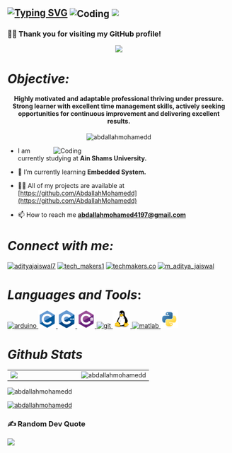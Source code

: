 [![Typing SVG](https://readme-typing-svg.herokuapp.com?duration=6500&color=abcdef&background=00000000&width=500&height=120&lines=++Hello!+I'm+Abdullah+Mohamed+🌻)](https://git.io/typing-svg)
<img align="center" alt="Coding" width="300" src="https://media.tenor.com/p2Fs2DoSLWYAAAAC/hello-cute.giff)">
  <a href="https://github.com/DenverCoder1/readme-typing-svg"><img src="https://readme-typing-svg.herokuapp.com?&font=IBM+Plex+Sans&color=abcdef&size=20&lines=Welcome+to+my+GitHub+Profile!;I'm+a+Software+Engineer" /></a>
------------------------------------------------------------------------------------------------------------------------------------------------------------------------------------------------

<h3>🙋‍♂️ Thank you for visiting my GitHub profile! </h3>

<div align="center"> <img src="https://w0.peakpx.com/wallpaper/872/549/HD-wallpaper-lance-concept-night-work-home-woker-working-at-night-programmer.jpg"> </div>

# ***Objective:***
<h4  align="center">
Highly motivated and adaptable professional thriving under pressure. Strong learner with excellent time
management skills, actively seeking opportunities for continuous improvement and delivering excellent results.
</h4>
<p align="center"> <img src="https://komarev.com/ghpvc/?username=abdallahmohamedd&label=Profile%20views&color=0e75b6&style=flat" alt="abdallahmohamedd" /> </p>

<img align="right" alt="Coding" width="400" src="https://repository-images.githubusercontent.com/462900780/0a10af70-6cbf-46df-9071-0ff586a3b1d6">


- I am currently studying at **Ain Shams University.**

- 🌱 I’m currently learning **Embedded System.**

- 👨‍💻 All of my projects are available at [https://github.com/AbdallahMohamedd](https://github.com/AbdallahMohamedd)

- 📫 How to reach me **abdallahmohamed4197@gmail.com**

# ***Connect with me:***
<p align="left">
<a href="https://www.linkedin.com/in/abdallah-mohamed-256290258/" target="blank"><img align="center" src="https://raw.githubusercontent.com/rahuldkjain/github-profile-readme-generator/master/src/images/icons/Social/linked-in-alt.svg" alt="adityajaiswal7" height="30" width="40" /></a>
<a href="https://twitter.com/Abdallah412002" target="blank"><img align="center" src="https://raw.githubusercontent.com/rahuldkjain/github-profile-readme-generator/master/src/images/icons/Social/twitter.svg" alt="tech_makers1" height="30" width="40" /></a>
<a href="https://www.facebook.com/profile.php?id=100013193925204" target="blank"><img align="center" src="https://raw.githubusercontent.com/rahuldkjain/github-profile-readme-generator/master/src/images/icons/Social/facebook.svg" alt="techmakers.co" height="30" width="40" /></a>
<a href="https://www.youtube.com/channel/UCKUhns9xuADd91s9g60ua1Q" target="blank"><img align="center" src="https://raw.githubusercontent.com/rahuldkjain/github-profile-readme-generator/master/src/images/icons/Social/youtube.svg" alt="m_aditya_jaiswal" height="30" width="40" /></a>
  
</p>

# ***Languages and Tools***:
<p align="left"> <a href="https://www.arduino.cc/" target="_blank" rel="noreferrer"> <img src="https://cdn.worldvectorlogo.com/logos/arduino-1.svg" alt="arduino" width="40" height="40"/> </a> <a href="https://www.cprogramming.com/" target="_blank" rel="noreferrer"> <img src="https://raw.githubusercontent.com/devicons/devicon/master/icons/c/c-original.svg" alt="c" width="40" height="40"/> </a> <a href="https://www.w3schools.com/cpp/" target="_blank" rel="noreferrer"> <img src="https://raw.githubusercontent.com/devicons/devicon/master/icons/cplusplus/cplusplus-original.svg" alt="cplusplus" width="40" height="40"/> </a> <a href="https://www.w3schools.com/cs/" target="_blank" rel="noreferrer"> <img src="https://raw.githubusercontent.com/devicons/devicon/master/icons/csharp/csharp-original.svg" alt="csharp" width="40" height="40"/> </a> <a href="https://git-scm.com/" target="_blank" rel="noreferrer"> <img src="https://www.vectorlogo.zone/logos/git-scm/git-scm-icon.svg" alt="git" width="40" height="40"/> </a> <a href="https://www.linux.org/" target="_blank" rel="noreferrer"> <img src="https://raw.githubusercontent.com/devicons/devicon/master/icons/linux/linux-original.svg" alt="linux" width="40" height="40"/> </a> <a href="https://www.mathworks.com/" target="_blank" rel="noreferrer"> <img src="https://upload.wikimedia.org/wikipedia/commons/2/21/Matlab_Logo.png" alt="matlab" width="40" height="40"/> </a> <a href="https://www.python.org" target="_blank" rel="noreferrer"> <img src="https://raw.githubusercontent.com/devicons/devicon/master/icons/python/python-original.svg" alt="python" width="40" height="40"/> </a> </p>


# ***Github Stats***  
<table><tr><td valign="top" width="50%">

<img src="https://github-readme-stats.vercel.app/api?username=abdallahmohamedd&type=horizontal&theme=dark" align="left" style="width: 100%" />

</td><td valign="top" width="50%">

<img src="https://github-readme-streak-stats.herokuapp.com/?user=abdallahmohamedd&type=horizontal&theme=dark" alt="abdallahmohamedd" align="left" style="width: 100%" />

</td></tr></table>


<p><img align="center" src="https://github-readme-stats.vercel.app/api/top-langs?username=abdallahmohamedd&type=horizontal&theme=dark" alt="abdallahmohamedd" /></p>

<p align="left"> <a href="https://github.com/ryo-ma/github-profile-trophy"><img src="https://github-profile-trophy.vercel.app/?username=abdallahmohamedd&type=horizontal&theme=dark" alt="abdallahmohamedd" /></a> 
</p>



### ✍️ Random Dev Quote
![](https://quotes-github-readme.vercel.app/api?type=horizontal&theme=dark)
